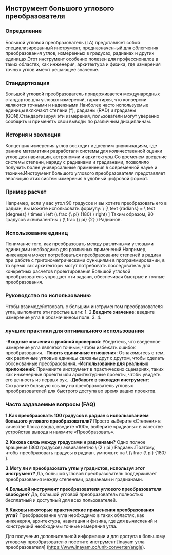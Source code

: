 ## Инструмент большого углового преобразователя

### Определение
Большой угловой преобразователь (LA) представляет собой специализированный инструмент, предназначенный для облегчения преобразования углов, измеренных в градусах, радианах и других единицах.Этот инструмент особенно полезен для профессионалов в таких областях, как инженерия, архитектура и физика, где измерения точных углов имеют решающее значение.

### Стандартизация
Большой угловой преобразователь придерживается международных стандартов для угловых измерений, гарантируя, что конверсии являются точными и надежными.Наиболее часто используемые единицы включают степени (°), радианы (RAD) и градианы (GON).Стандартизируя эти измерения, пользователи могут уверенно сообщить и применять свои выводы по различным дисциплинам.

### История и эволюция
Концепция измерения углов восходит к древним цивилизациям, где ранние математики разработали системы для количественной оценки углов для навигации, астрономии и архитектуры.Со временем введение системы степени, наряду с радианами и градианами, позволило получить более универсальные применения в современной науке и технике.Инструмент большого углового преобразователя представляет эволюцию этих систем измерения в удобный цифровой формат.

### Пример расчет
Например, если у вас угол 90 градусов и вы хотите преобразовать его в радиан, вы можете использовать формулу:
\ [\ text {radians} = \ text {degrees} \ times \ left (\ frac {\ pi} {180} \ right) \]
Таким образом, 90 градусов эквивалентны \ (\ frac {\ pi} {2} \) Радианов.

### Использование единиц
Понимание того, как преобразовать между различными угловыми единицами необходимо для различных применений.Например, инженерам может потребоваться преобразование степеней в радиан при работе с тригонометрическими функциями в программировании, в то время как архитекторы могут потребовать последователь для конкретных расчетов проектирования.Большой угловой преобразователь упрощает эти задачи, обеспечивая быстрые и точные преобразования.

### Руководство по использованию
Чтобы взаимодействовать с большим инструментом преобразователя угла, выполните эти простые шаги:
1.
2.**Введите значение**: введите измерение угла в обозначенном поле.
3.
4.

### лучшие практики для оптимального использования
-**Входные значения с двойной проверкой**: Убедитесь, что введенное измерение угла является точным, чтобы избежать ошибок преобразования.
-**Понять единичные отношения**: Ознакомьтесь с тем, как различные угловые единицы связаны друг с другом, чтобы сделать обоснованные преобразования.
-**Использование для реальных приложений**: Примените инструмент в практических сценариях, таких как инженерные проекты или архитектурные проекты, чтобы увидеть его ценность из первых рук.
-**Добавьте в закладки инструмент**: Сохраните большую ссылку на преобразователь угловых преобразователей для быстрого доступа во время ваших проектов.

### Часто задаваемые вопросы (FAQ)

**1.Как преобразовать 100 градусов в радиан с использованием большого углового преобразователя?**
Просто выберите «Степени» в качестве блока ввода, введите «100», выберите «радианы» в качестве устройства вывода и нажмите «Преобразовать».

**2.Какова связь между градусами и радианами?**
Одно полное вращение (360 градусов) эквивалентно \ (2 \ pi \) Радианы.Поэтому, чтобы преобразовать градусы в радиан, умножьте на \ (\ frac {\ pi} {180} \).

**3.Могу ли я преобразовать углы у градистов, используя этот инструмент?**
Да, большой угловой преобразователь поддерживает преобразования между степенями, радианами и градианами.

**4.Большой инструмент преобразователя углового преобразователя свободен?**
Да, большой угловой преобразователь полностью бесплатный и доступный для всех пользователей.

**5.Каковы некоторые практические применения преобразования угла?**
Преобразование угла необходимо в таких областях, как инженерия, архитектура, навигация и физика, где для вычислений и конструкций необходимы точные измерения угла.

Для получения дополнительной информации и для доступа к большому угловому преобразователю посетите инструмент [inayam угла преобразователя] (https://www.inayam.co/unit-converter/angle).